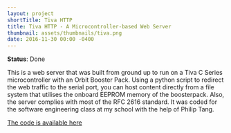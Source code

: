 ```yaml
---
layout: project
shortTitle: Tiva HTTP
title: Tiva HTTP - A Microcontroller-based Web Server
thumbnail: assets/thumbnails/tiva.png
date: 2016-11-30 00:00 -0400
---
```



<!---
Write a really in depth explanation for this with more pictures and maybe refactor and redo my code
-->

**Status**: Done

This is a web server that was built from ground up to run on a Tiva C Series microcontroller with an Orbit Booster Pack. Using a python script to redirect the web traffic to the serial port, you can host content directly from a file system that utilises the onboard EEPROM memory of the boosterpack. Also, the server complies with most of the RFC 2616 standard. It was coded for the software engineering class at my school with the help of Philip Tang.

[The code is available here](https://github.com/AideTechBot/tiva-httpd)
